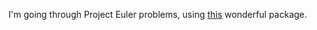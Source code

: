 I'm going through Project Euler problems, using [this](https://pypi.org/project/EulerPy/) wonderful package. 

